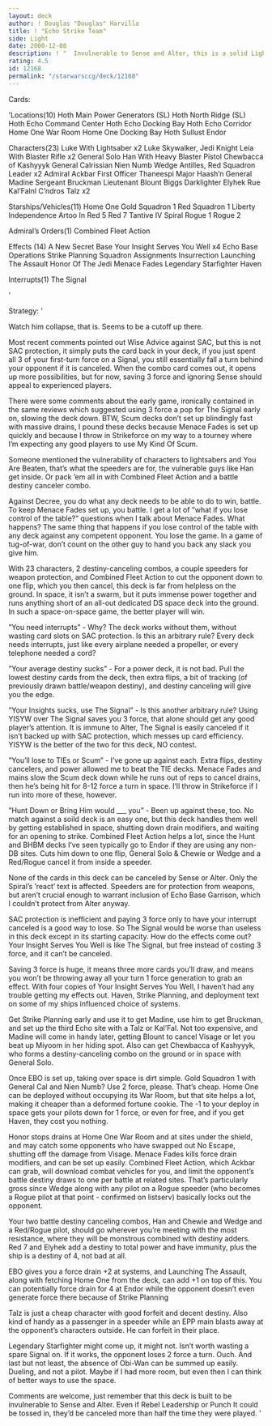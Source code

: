 ```yaml
---
layout: deck
author: ! Douglas "Douglas" Harvilla
title: ! "Echo Strike Team"
side: Light
date: 2000-12-08
description: ! "  Invulnerable to Sense and Alter, this is a solid Light space deck with 23 characters offering a lot of beatdown potential on the ground, as well.  Drain the opponent for up to 12 cards a turn while canceling his own drain bonuses, and watch him coll"
rating: 4.5
id: 12168
permalink: "/starwarsccg/deck/12168"
---
```

Cards: 

'Locations(10)
Hoth Main Power Generators (SL)
Hoth North Ridge (SL)
Hoth Echo Command Center
Hoth Echo Docking Bay
Hoth Echo Corridor
Home One War Room
Home One Docking Bay
Hoth
Sullust
Endor

Characters(23)
Luke With Lightsaber x2
Luke Skywalker, Jedi Knight
Leia With Blaster Rifle x2
General Solo
Han With Heavy Blaster Pistol
Chewbacca of Kashyyyk
General Calrissian
Nien Numb
Wedge Antilles, Red Squadron Leader x2
Admiral Ackbar
First Officer Thaneespi
Major Haash’n
General Madine
Sergeant Bruckman
Lieutenant Blount
Biggs Darklighter
Elyhek Rue
Kal’Falnl C’ndros
Talz x2

Starships/Vehicles(11)
Home One
Gold Squadron 1
Red Squadron 1
Liberty
Independence
Artoo In Red 5
Red 7
Tantive IV
Spiral
Rogue 1
Rogue 2

Admiral’s Orders(1)
Combined Fleet Action

Effects (14)
A New Secret Base
Your Insight Serves You Well x4
Echo Base Operations
Strike Planning
Squadron Assignments
Insurrection
Launching The Assault
Honor Of The Jedi
Menace Fades
Legendary Starfighter
Haven

Interrupts(1)
The Signal

'

Strategy: '

  Watch him collapse, that is.  Seems to be a cutoff up there.

  Most recent comments pointed out Wise Advice against SAC, but this is not SAC protection, it simply puts the card back in your deck, if you just spent all 3 of your first-turn force on a Signal, you still essentially fall a turn behind your opponent if it is canceled.	When the combo card comes out, it opens up more possibilities, but for now, saving 3 force and ignoring Sense should appeal to experienced players.

  There were some comments about the early game, ironically contained in the same reviews which suggested using 3 force a pop for The Signal early on, slowing the deck down.  BTW, Scum decks don’t set up blindingly fast with massive drains, I pound these decks because Menace Fades is set up quickly and because I throw in Strikeforce on my way to a tourney where I’m expecting any good players to use My Kind Of Scum.

  Someone mentioned the vulnerability of characters to lightsabers and You Are Beaten, that’s what the speeders are for, the vulnerable guys like Han get inside.	Or pack ’em all in with Combined Fleet Action and a battle destiny canceler combo.

  Against Decree, you do what any deck needs to be able to do to win, battle.  To keep Menace Fades set up, you battle.  I get a lot of ”what if you lose control of the table?” questions when I talk about Menace Fades.	What happens?  The same thing that happens if you lose control of the table with any deck against any competent opponent. You lose the game.  In a game of tug-of-war, don’t count on the other guy to hand you back any slack you give him.

  With 23 characters, 2 destiny-canceling combos, a couple speeders for weapon protection, and Combined Fleet Action to cut the opponent down to one flip, which you then cancel, this deck is far from helpless on the ground.  In space, it isn’t a swarm, but it puts immense power together and runs anything short of an all-out dedicated DS space deck into the ground.  In such a space-on-space game, the better player will win.

”You need interrupts” - Why?  The deck works without them, without wasting card slots on SAC protection.  Is this an arbitrary rule?  Every deck needs interrupts, just like every airplane needed a propeller, or every telephone needed a cord?

”Your average destiny sucks” - For a power deck, it is not bad.  Pull the lowest destiny cards from the deck, then extra flips, a bit of tracking (of previously drawn battle/weapon destiny), and destiny canceling will give you the edge.

”Your Insights sucks, use The Signal” - Is this another arbitrary rule?  Using YISYW over The Signal saves you 3 force, that alone should get any good player’s attention.  It is immune to Alter, The Signal is easily canceled if it isn’t backed up with SAC protection, which messes up card efficiency.  YISYW is the better of the two for this deck, NO contest.

”You’ll lose to TIEs or Scum” - I’ve gone up against each.  Extra flips, destiny cancelers, and power allowed me to beat the TIE decks.  Menace Fades and mains slow the Scum deck down while he runs out of reps to cancel drains, then he’s being hit for 8-12 force a turn in space.  I’ll throw in Strikeforce if I run into more of these, however.

”Hunt Down or Bring Him would ___ you” - Been up against these, too.  No match against a soild deck is an easy one, but this deck handles them well by getting established in space, shutting down drain modifiers, and waiting for an opening to strike.  Combined Fleet Action helps a lot, since the Hunt and BHBM decks I’ve seen typically go to Endor if they are using any non-DB sites.  Cuts him down to one flip, General Solo & Chewie or Wedge and a Red/Rogue cancel it from inside a speeder.

  None of the cards in this deck can be canceled by Sense or Alter.  Only the Spiral’s ’react’ text is affected.  Speeders are for protection from weapons, but aren’t crucial enough to warrant inclusion of Echo Base Garrison, which I couldn’t protect from Alter anyway.

  SAC protection is inefficient and paying 3 force only to have your interrupt canceled is a good way to lose. So The Signal would be worse than useless in this deck except in its starting capacity.	How do the effects come out?  Your Insight Serves You Well is like The Signal, but free instead of costing 3 force, and it can’t be canceled.

  Saving 3 force is huge, it means three more cards you’ll draw, and means you won’t be throwing away all your turn 1 force generation to grab an effect.  With four copies of Your Insight Serves You Well, I haven’t had any trouble getting my effects out.  Haven, Strike Planning, and deployment text on some of my ships influenced choice of systems.

  Get Strike Planning early and use it to get Madine, use him to get Bruckman, and set up the third Echo site with a Talz or Kal’Fal.  Not too expensive, and Madine will come in handy later, getting Blount to cancel Visage or let you beat up Miyoom in her hiding spot.  Also can get Chewbacca of Kashyyyk, who forms a destiny-canceling combo on the ground or in space with General Solo.

  Once EBO is set up, taking over space is dirt simple.  Gold Squadron 1 with General Cal and Nien Numb?  Use 2 force, please.	That’s cheap.  Home One can be deployed without occupying its War Room, but that site helps a lot, making it cheaper than a deformed fortune cookie.  The -1 to your deploy in space gets your pilots down for 1 force, or even for free, and if you get Haven, they cost you nothing.

  Honor stops drains at Home One War Room and at sites under the shield, and may catch some opponents who have swapped out No Escape, shutting off the damage from Visage.  Menace Fades kills force drain modifiers, and can be set up easily.  Combined Fleet Action, which Ackbar can grab, will download combat vehicles for you, and limit the opponent’s battle destiny draws to one per battle at related sites.	That’s particularly gross since Wedge along with any pilot on a Rogue speeder (who becomes a Rogue pilot at that point - confirmed on listserv) basically locks out the opponent.

  Your two battle destiny canceling combos, Han and Chewie and Wedge and a Red/Rogue pilot, should go wherever you’re meeting with the most resistance, where they will be monstrous combined with destiny adders.  Red 7 and Elyhek add a destiny to total power and have immunity, plus the ship is a destiny of 4, not bad at all.

  EBO gives you a force drain +2 at systems, and Launching The Assault, along with fetching Home One from the deck, can add +1 on top of this.	You can potentially force drain for 4 at Endor while the opponent doesn’t even generate force there because of Strike Planning

  Talz is just a cheap character with good forfeit and decent destiny.	Also kind of handy as a passenger in a speeder while an EPP main blasts away at the opponent’s characters outside.  He can forfeit in their place.

  Legendary Starfighter might come up, it might not.  Isn’t worth wasting a spare Signal on.  If it works, the opponent loses 2 force a turn.  Ouch.  And last but not least, the absence of Obi-Wan can be summed up easily.  Dueling, and not a pilot.	Maybe if I had more room, but even then I can think of better ways to use the space.

  Comments are welcome, just remember that this deck is built to be invulnerable to Sense and Alter.  Even if Rebel Leadership or Punch It could be tossed in, they’d be canceled more than half the time they were played.
'
